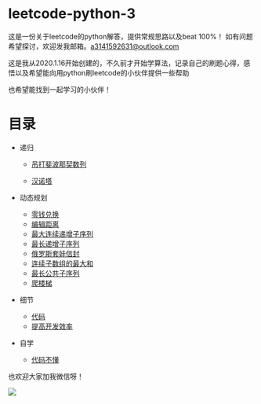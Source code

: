 # leetcode-python-3
这是一份关于leetcode的python解答，提供常规思路以及beat 100%！
如有问题希望探讨，欢迎发我邮箱。a3141592631@outlook.com

这是我从2020.1.16开始创建的，不久前才开始学算法，记录自己的刷题心得，感悟以及希望能向用python刷leetcode的小伙伴提供一些帮助

也希望能找到一起学习的小伙伴！



# 目录

* 递归
  * [吊打斐波那契数列](md/fibo.md)
  
  * [汉诺塔](md/hano.md)

* 动态规划
   * [零钱兑换](md/coin.md)
   * [编辑距离](md/dis.md)
   * [最大连续递增子序列](md/sub.md)
   * [最长递增子序列](md/sub_new.md)
   * [俄罗斯套娃信封](md/letter.md)
   * [连续子数组的最大和](md/son_array.md) 
   * [最长公共子序列](md/all_have.md)
   * [爬楼梯](md/stairs.md)
  







 * 细节
   * [代码](md/code.md) 
   * [提高开发效率](md/quick.md)
    


* 自学
   * [代码不懂](md/code_error.md)






































也欢迎大家加我微信呀！  

![](https://github.com/sherlcok314159/leetcode-python-3/blob/main/Images/vx.jpg)
